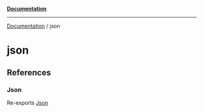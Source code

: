 [**Documentation**](README.md)

---

[Documentation](README.md) / json

# json

## References

### Json

Re-exports [Json](json/json.md#json)
